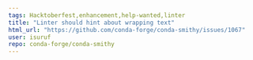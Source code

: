 ```yaml
---
tags: Hacktoberfest,enhancement,help-wanted,linter
title: "Linter should hint about wrapping text"
html_url: "https://github.com/conda-forge/conda-smithy/issues/1067"
user: isuruf
repo: conda-forge/conda-smithy
---
```


